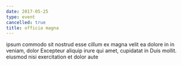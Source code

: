 ```yaml
---
date: 2017-05-25
type: event
cancelled: true
title: officia magna
---
```

ipsum commodo sit nostrud esse cillum ex magna velit ea dolore in in veniam, dolor Excepteur aliquip irure qui amet, cupidatat in Duis mollit. eiusmod nisi exercitation et dolor aute
